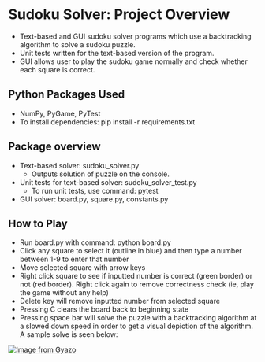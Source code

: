 # Sudoku Solver: Project Overview
* Text-based and GUI sudoku solver programs which use a backtracking algorithm to solve a sudoku puzzle.
* Unit tests written for the text-based version of the program.
* GUI allows user to play the sudoku game normally and check whether each square is correct.

## Python Packages Used
* NumPy, PyGame, PyTest
* To install dependencies: pip install -r requirements.txt

## Package overview
* Text-based solver: sudoku_solver.py
  * Outputs solution of puzzle on the console.
* Unit tests for text-based solver: sudoku_solver_test.py
  * To run unit tests, use command: pytest
* GUI solver: board.py, square.py, constants.py

## How to Play
* Run board.py with command: python board.py
* Click any square to select it (outline in blue) and then type a number between 1-9 to enter that number
* Move selected square with arrow keys
* Right click square to see if inputted number is correct (green border) or not (red border). Right click again to remove correctness check (ie, play the game without any help)
* Delete key will remove inputted number from selected square
* Pressing C clears the board back to beginning state
* Pressing space bar will solve the puzzle with a backtracking algorithm at a slowed down speed in order to get a visual depiction of the algorithm. A sample solve is seen below:


[![Image from Gyazo](https://i.gyazo.com/198a90e152d286dc49540b87fd0f310d.gif)](https://gyazo.com/198a90e152d286dc49540b87fd0f310d)

